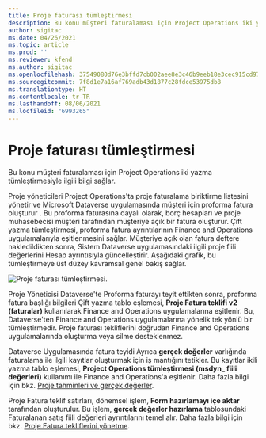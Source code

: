 ```yaml
---
title: Proje faturası tümleştirmesi
description: Bu konu müşteri faturalaması için Project Operations iki yazma tümleştirmesiyle ilgili bilgi sağlar.
author: sigitac
ms.date: 04/26/2021
ms.topic: article
ms.prod: ''
ms.reviewer: kfend
ms.author: sigitac
ms.openlocfilehash: 37549080d76e3bffd7cb002aee8e3c46b9eeb18e3cec915cd971881b69747534
ms.sourcegitcommit: 7f8d1e7a16af769adb43d1877c28fdce53975db8
ms.translationtype: HT
ms.contentlocale: tr-TR
ms.lasthandoff: 08/06/2021
ms.locfileid: "6993265"
---
```

# <a name="project-invoice-integration"></a>Proje faturası tümleştirmesi

Bu konu müşteri faturalaması için Project Operations iki yazma tümleştirmesiyle ilgili bilgi sağlar.

Proje yöneticileri Project Operations'ta proje faturalama biriktirme listesini yönetir ve Microsoft Dataverse uygulamasında müşteri için proforma fatura oluşturur . Bu proforma faturasına dayalı olarak, borç hesapları ve proje muhasebecisi müşteri tarafından müşteriye açık bir fatura oluşturur. Çift yazma tümleştirmesi, proforma fatura ayrıntılarının Finance and Operations uygulamalarıyla eşitlenmesini sağlar. Müşteriye açık olan fatura deftere nakledildikten sonra, Sistem Dataverse uygulamasındaki ilgili proje fiili değerlerini Hesap ayrıntısıyla güncelleştirir. Aşağıdaki grafik, bu tümleştirmeye üst düzey kavramsal genel bakış sağlar.

   ![Proje faturası tümleştirmesi.](./media/DW5Invoicing.png)

Proje Yöneticisi Dataverse'te Proforma faturayı teyit ettikten sonra, proforma fatura başlığı bilgileri Çift yazma tablo eşlemesi, **Proje Fatura teklifi v2 (faturalar)** kullanılarak Finance and Operations uygulamalarına eşitlenir. Bu, Dataverse'ten Finance and Operations uygulamalarına yönelik tek yönlü bir tümleştirmedir. Proje faturası tekliflerini doğrudan Finance and Operations uygulamalarında oluşturma veya silme desteklenmez.

Dataverse Uygulamasında fatura teyidi Ayrıca **gerçek değerler** varlığında faturalama ile ilgili kayıtlar oluşturmak için iş mantığını tetikler. Bu kayıtlar ikili yazma tablo eşlemesi, **Project Operations tümleştirmesi (msdyn\_ fiili değerleri)** kullanımı ile Finance and Operations'a eşitlenir. Daha fazla bilgi için bkz. [Proje tahminleri ve gerçek değerler](resource-dual-write-estimates-actuals.md). 

Proje Fatura teklif satırları, dönemsel işlem, **Form hazırlamayı içe aktar** tarafından oluşturulur. Bu işlem, **gerçek değerler hazırlama** tablosundaki Faturalanan satış fiili değerleri ayrıntılarını temel alır. Daha fazla bilgi için bkz. [Proje Fatura tekliflerini yönetme](../invoicing/format-update-project-invoice-proposals.md#create-project-invoice-proposals). 
